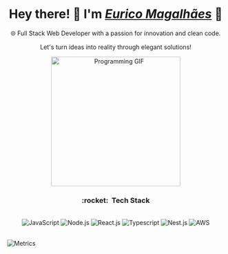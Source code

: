 <div>
  <h1 align="center">Hey there! 👋 I'm <a href="https://github.com/eurico77"><i>Eurico Magalhães</i></a> 🚀</h1>
  <p align="center">🌐 Full Stack Web Developer with a passion for innovation and clean code.</p>
  <p align="center">Let's turn ideas into reality through elegant solutions!</p>
</div>

<div align="center">
  <img src="https://media.giphy.com/media/3o7abB06u9bNzA8lu8/giphy.gif" alt="Programming GIF" width="300" />
  <br>
</div>

<h3 align="center"> :rocket: &nbsp;Tech Stack </h3>

<div align="center" valign="top">
  <br>
  <img alt="JavaScript" src="https://img.shields.io/badge/JavaScript-F7DF1E?style=for-the-badge&logo=javascript&logoColor=323330">
  <img alt="Node.js" src="https://img.shields.io/badge/Node.js-68A063?style=for-the-badge&logo=node.js&logoColor=white">
  <img alt="React.js" src="https://img.shields.io/badge/React.js-61DAFB?style=for-the-badge&logo=react&logoColor=20232A">
  <img alt="Typescript" src="https://img.shields.io/badge/Typescript-007ACC?style=for-the-badge&logo=typescript&logoColor=white">
  <img alt="Nest.js" src="https://img.shields.io/badge/Nest.js-E0234E?style=for-the-badge&logo=nestjs&logoColor=white">
  <img alt="AWS" src="https://img.shields.io/badge/AWS-FF9900?style=for-the-badge&logo=amazonaws&logoColor=232F3E">
</div><br>

![Metrics](https://metrics.lecoq.io/Eurico77?template=classic&languages=1&achievements=1¬able=1&base.indepth=false&base.hireable=false&languages.limit=8&languages.threshold=0%25&languages.other=false&languages.colors=github&languages.sections=most-used&languages.indepth=false&languages.analysis.timeout=15&languages.categories=markup%2C%20programming&languages.recent.categories=markup%2C%20programming&languages.recent.load=300&languages.recent.days=14&achievements.threshold=C&achievements.secrets=true&achievements.display=detailed&achievements.limit=0¬able.from=organization¬able.repositories=false¬able.indepth=false¬able.types=commit&config.timezone=America%2FNew%20York)
